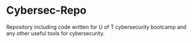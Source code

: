 # Cybersec-Repo
Repository including code written for U of T cybersecurity bootcamp and any other useful tools for cybersecurity.
